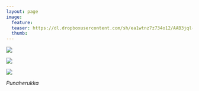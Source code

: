 ```yaml
---
layout: page
image:
  feature:
  teaser: https://dl.dropboxusercontent.com/sh/ea1wtnz7z734o12/AAB3jql-1OjiVgwEKNRmW18Ba/luontokuvat/kes%C3%A4/3/DS18664-245px.jpg
  thumb:
---
```


[![](https://dl.dropboxusercontent.com/sh/ea1wtnz7z734o12/AAAmr3I4jbAEwtawZeWAgBXXa/luontokuvat/kes%C3%A4/3/DS18644-800px.jpg)](https://dl.dropboxusercontent.com/sh/ea1wtnz7z734o12/AACjVepp81_5wlU36V8RiAova/luontokuvat/kes%C3%A4/3/DS18644.jpg)

[![](https://dl.dropboxusercontent.com/sh/ea1wtnz7z734o12/AACOUPYMjEhwk_N-n6sEuoOga/luontokuvat/kes%C3%A4/3/DS18667-800px.jpg)](https://dl.dropboxusercontent.com/sh/ea1wtnz7z734o12/AADkWfkg-6m5GyXD7YhDQbg5a/luontokuvat/kes%C3%A4/3/DS18667.jpg)

[![](https://dl.dropboxusercontent.com/sh/ea1wtnz7z734o12/AAAVCOSGoZtAW0bs7GSnU_K9a/luontokuvat/kes%C3%A4/3/DS18664-800px.jpg)](https://dl.dropboxusercontent.com/sh/ea1wtnz7z734o12/AABNUZKgQoPyNdwDN92KAi7Na/luontokuvat/kes%C3%A4/3/DS18664.jpg)

*Punaherukka*
